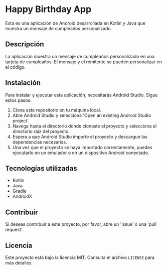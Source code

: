 # Happy Birthday App

Esta es una aplicación de Android desarrollada en Kotlin y Java que muestra un mensaje de cumpleaños personalizado.

## Descripción

La aplicación muestra un mensaje de cumpleaños personalizado en una tarjeta de cumpleaños. El mensaje y el remitente se pueden personalizar en el código.

## Instalación

Para instalar y ejecutar esta aplicación, necesitarás Android Studio. Sigue estos pasos:

1. Clona este repositorio en tu máquina local.
2. Abre Android Studio y selecciona 'Open an existing Android Studio project'.
3. Navega hasta el directorio donde clonaste el proyecto y selecciona el directorio raíz del proyecto.
4. Espera a que Android Studio importe el proyecto y descargue las dependencias necesarias.
5. Una vez que el proyecto se haya importado correctamente, puedes ejecutarlo en un emulador o en un dispositivo Android conectado.

## Tecnologías utilizadas

- Kotlin
- Java
- Gradle
- AndroidX

## Contribuir

Si deseas contribuir a este proyecto, por favor, abre un 'issue' o una 'pull request'.

## Licencia

Este proyecto está bajo la licencia MIT. Consulta el archivo `LICENSE` para más detalles.